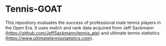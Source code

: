 # Tennis-GOAT
 
This repository evaluates the success of professional male tennis players in the Open Era. It uses match and rank data acquired from Jeff Sackmann (https://github.com/JeffSackmann/tennis_atp) and ultimate tennis statistics (https://www.ultimatetennisstatistics.com).
